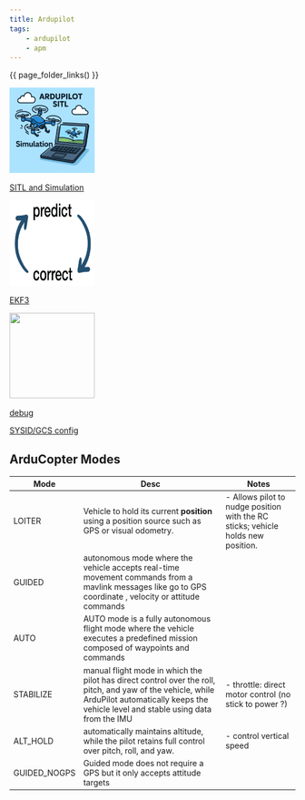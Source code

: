 ```yaml
---
title: Ardupilot
tags:
    - ardupilot
    - apm
---
```



{{ page_folder_links() }}


<div class="grid-container">
 <div class="grid-item">
        <a href="sitl">
                <img src="images/apm_sitl_and_sim.png"  width="150" height="150">
                <p>SITL and Simulation</p></a>
    </div>
    <div class="grid-item">
        <a href="ekf3">
                <img src="images/ekf3.png"  width="150" height="150">
                <p>EKF3</p>
            </a>
    </div>
    <div class="grid-item">
        <a href="debug">
                <img src="images/debug.png"  width="150" height="150">
                <p>debug</p>
            </a>
    </div>
    <div class="grid-item">
        <a href="gcs">
                <p>SYSID/GCS config </p></a>
    </div>
</div>



## ArduCopter Modes

| Mode  | Desc  | Notes  |
|---|---|---|
| LOITER  | Vehicle to hold its current **position** using a position source such as GPS or visual odometry.  | - Allows pilot to nudge position with the RC sticks; vehicle holds new position.  |
| GUIDED | autonomous mode where the vehicle accepts real-time movement commands from a mavlink messages like go to GPS coordinate , velocity or attitude commands |  |
| AUTO | AUTO mode is a fully autonomous flight mode where the vehicle executes a predefined mission composed of waypoints and commands  |   |
| STABILIZE | manual flight mode in which the pilot has direct control over the roll, pitch, and yaw of the vehicle, while ArduPilot automatically keeps the vehicle level and stable using data from the IMU  | - throttle: direct motor control (no stick to power ?)   |
| ALT_HOLD | automatically maintains altitude, while the pilot retains full control over pitch, roll, and yaw. | - control vertical speed  |
| GUIDED_NOGPS | Guided mode does not require a GPS but it only accepts attitude targets |  |